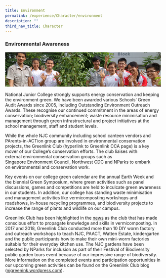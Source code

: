 ```yaml
---
title: Environment
permalink: /experience/Character/environment
description: ""
third_nav_title: Character
---
```

### Environmental Awareness

![](/images/environment1.png)

National Junior College strongly supports energy conservation and keeping the environment green. We have been awarded various Schools’ Green Audit Awards since 2005, including Outstanding Environment Outreach Awards. These recognise our continued commitment in the areas of energy conservation; biodiversity enhancement; waste resource minimisation and management through green infrastructural and project initiatives at the school management, staff and student levels.

While the whole NJC community including school canteen vendors and PArents-in-ACTion group are involved in environmental conservation projects, the Greenlink Club (hyperlink to Greenlink CCA page) is a key mover of our College’s conservation efforts. The club liaises with external environmental conservation groups such as Singapore Environment Council, Northwest CDC and NParks to embark on environmental and conservation work.

Key events on our college green calendar are the annual Earth Week and the biennial Green Symposium, where green activities such as panel discussions, games and competitions are held to inculcate green awareness in our students. In addition, our college has standing waste minimisation and management activities like vermicomposting workshops and roadshows, in-house recycling programmes, and biodiversity projects to increase the range of plants and wildlife on our campus.

Greenlink Club has been highlighted in the [news](http://www.straitstimes.com/singapore/environment/students-turn-food-waste-into-worm-tea-fertiliser) as the club that has made conscious effort to propagate knowledge and skills in vermicomposting. In 2017 and 2018, Greenlink Club conducted more than 10 DIY worm factory and outreach workshops to teach NJC, PAACT, Watten Estate, kindergarten and the public participants how to make their own mini-worm factories suitable for their everyday kitchen use. The NJC gardens have been selected by NParks for inclusion as part of their Festival of Biodiversity public garden tours event because of our impressive range of biodiversity. More information on the completed events and participation opportunities in our upcoming green activities can be found on the Greenlink Club blog ([njgreenink.wordpress.com](http://njgreenink.wordpress.com/)).